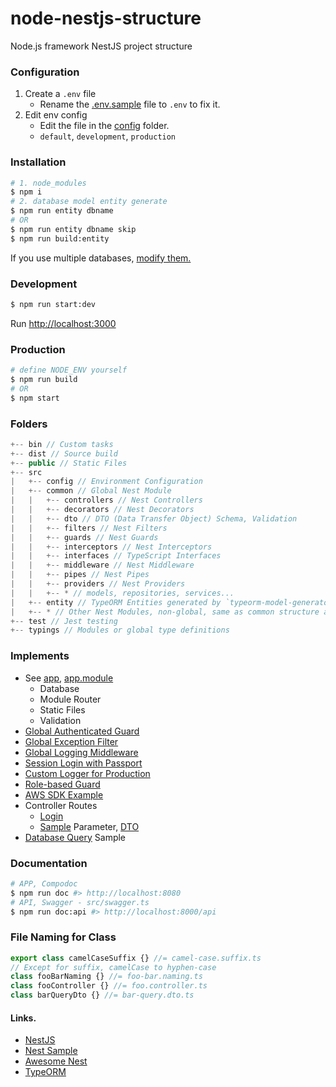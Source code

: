 # node-nestjs-structure
Node.js framework NestJS project structure

### Configuration
1. Create a `.env` file
    - Rename the [.env.sample](.env.sample) file to `.env` to fix it.
2. Edit env config
    - Edit the file in the [config](src/config) folder.
    - `default`, `development`, `production`

### Installation
```sh
# 1. node_modules
$ npm i
# 2. database model entity generate
$ npm run entity dbname
# OR
$ npm run entity dbname skip
$ npm run build:entity
```
If you use multiple databases, [modify them.](bin/entity.js#L39)

### Development
```sh
$ npm run start:dev
```
Run [http://localhost:3000](http://localhost:3000)

### Production
```sh
# define NODE_ENV yourself
$ npm run build
# OR
$ npm start
```

### Folders
```js
+-- bin // Custom tasks
+-- dist // Source build
+-- public // Static Files
+-- src
|   +-- config // Environment Configuration
|   +-- common // Global Nest Module
|   |   +-- controllers // Nest Controllers
|   |   +-- decorators // Nest Decorators
|   |   +-- dto // DTO (Data Transfer Object) Schema, Validation
|   |   +-- filters // Nest Filters
|   |   +-- guards // Nest Guards
|   |   +-- interceptors // Nest Interceptors
|   |   +-- interfaces // TypeScript Interfaces
|   |   +-- middleware // Nest Middleware
|   |   +-- pipes // Nest Pipes
|   |   +-- providers // Nest Providers
|   |   +-- * // models, repositories, services...
|   +-- entity // TypeORM Entities generated by `typeorm-model-generator` module
|   +-- * // Other Nest Modules, non-global, same as common structure above
+-- test // Jest testing
+-- typings // Modules or global type definitions
```

### Implements
* See [app](src/app.ts), [app.module](src/app.module.ts)
  - Database
  - Module Router
  - Static Files
  - Validation
* [Global Authenticated Guard](src/common/guards/authenticated.guard.ts)
* [Global Exception Filter](src/common/filters/exceptions.filter.ts)
* [Global Logging Middleware](src/common/middleware/logger.middleware.ts)
* [Session Login with Passport](src/base/providers/local.strategy.ts)
* [Custom Logger for Production](src/common/providers/custom-logger.service.ts)
* [Role-based Guard](src/common/guards/roles.guard.ts)
* [AWS SDK Example](src/aws)
* Controller Routes
  - [Login](src/base/controllers/login.controller.ts)
  - [Sample](src/sample/controllers/sample.controller.ts) Parameter, [DTO](src/sample/dto/sample.dto.ts)
* [Database Query](src/sample/providers/database.service.ts) Sample

### Documentation
```sh
# APP, Compodoc
$ npm run doc #> http://localhost:8080
# API, Swagger - src/swagger.ts
$ npm run doc:api #> http://localhost:8000/api
```

### File Naming for Class
```ts
export class camelCaseSuffix {} //= camel-case.suffix.ts
// Except for suffix, camelCase to hyphen-case
class fooBarNaming {} //= foo-bar.naming.ts
class fooController {} //= foo.controller.ts
class barQueryDto {} //= bar-query.dto.ts
```


#### Links.
* [NestJS](https://docs.nestjs.com)
* [Nest Sample](https://github.com/nestjs/nest/tree/master/sample)
* [Awesome Nest](https://github.com/juliandavidmr/awesome-nestjs)
* [TypeORM](https://typeorm.io)
